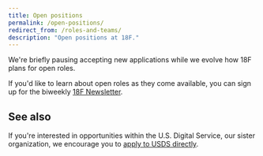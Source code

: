 ```yaml
---
title: Open positions
permalink: /open-positions/
redirect_from: /roles-and-teams/
description: "Open positions at 18F."
---
```


We're briefly pausing accepting new applications while we evolve how 18F plans for open roles.

If you'd like to learn about open roles as they come available, you can sign up for the biweekly [18F Newsletter](https://18f.gsa.gov/#newsletter).


## See also

If you're interested in opportunities within the U.S. Digital Service, our sister organization, we encourage you to [apply to USDS directly](https://www.usds.gov/join).

